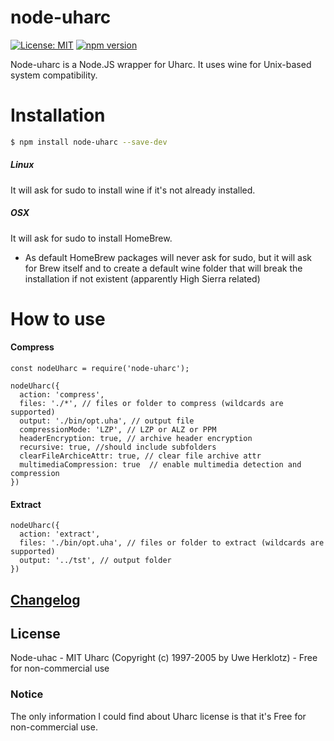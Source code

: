 # node-uharc

[![License: MIT](https://img.shields.io/badge/License-MIT-yellow.svg)](https://opensource.org/licenses/MIT) [![npm version](https://badge.fury.io/js/node-uharc.svg)](https://badge.fury.io/js/node-uharc)

Node-uharc is a Node.JS wrapper for Uharc. It uses wine for Unix-based system compatibility.

# Installation
```sh
$ npm install node-uharc --save-dev
```
##### Linux
It will ask for sudo to install wine if it's not already installed.

##### OSX

It will ask for sudo to install HomeBrew.
- As default HomeBrew packages will never ask for sudo, but it will ask for Brew itself and to create a default wine folder that will break the installation if not existent (apparently High Sierra related)

# How to use

#### Compress

```
const nodeUharc = require('node-uharc');

nodeUharc({
  action: 'compress',
  files: './*', // files or folder to compress (wildcards are supported)
  output: './bin/opt.uha', // output file
  compressionMode: 'LZP', // LZP or ALZ or PPM
  headerEncryption: true, // archive header encryption
  recursive: true, //should include subfolders
  clearFileArchiceAttr: true, // clear file archive attr
  multimediaCompression: true  // enable multimedia detection and compression
})
```

#### Extract
```
nodeUharc({
  action: 'extract',
  files: './bin/opt.uha', // files or folder to extract (wildcards are supported)
  output: '../tst', // output folder  
})
```

## [Changelog](CHANGELOG.md)

License
----

Node-uhac - MIT
Uharc (Copyright (c) 1997-2005 by Uwe Herklotz) - Free for non-commercial use


### Notice
The only information I could find about Uharc license is that it's Free for non-commercial use.
